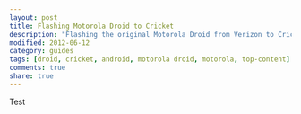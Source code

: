 ```yaml
---
layout: post
title: Flashing Motorola Droid to Cricket
description: "Flashing the original Motorola Droid from Verizon to Cricket"
modified: 2012-06-12
category: guides
tags: [droid, cricket, android, motorola droid, motorola, top-content]
comments: true
share: true
---
```


Test
